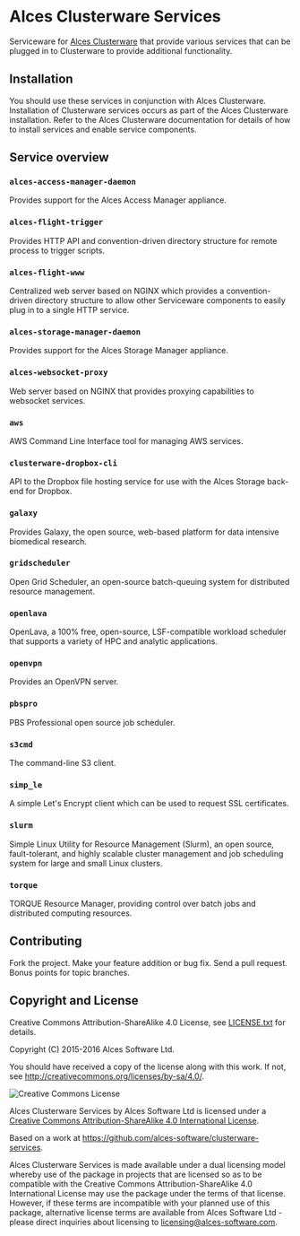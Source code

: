 # Alces Clusterware Services

Serviceware for [Alces Clusterware](https://github.com/alces-software/clusterware) that provide various services that can be plugged in to Clusterware to provide additional functionality.

## Installation

You should use these services in conjunction with Alces Clusterware.  Installation of Clusterware services occurs as part of the Alces Clusterware installation.  Refer to the Alces Clusterware documentation for details of how to install services and enable service components.

## Service overview

### `alces-access-manager-daemon`

Provides support for the Alces Access Manager appliance.

### `alces-flight-trigger`

Provides HTTP API and convention-driven directory structure for remote process to trigger scripts.

### `alces-flight-www`

Centralized web server based on NGINX which provides a convention-driven directory structure to allow other Serviceware components to easily plug in to a single HTTP service.

### `alces-storage-manager-daemon`

Provides support for the Alces Storage Manager appliance.

### `alces-websocket-proxy`

Web server based on NGINX that provides proxying capabilities to websocket services.

### `aws`

AWS Command Line Interface tool for managing AWS services.

### `clusterware-dropbox-cli`

API to the Dropbox file hosting service for use with the Alces Storage back-end for Dropbox.

### `galaxy`

Provides Galaxy, the open source, web-based platform for data intensive biomedical research.

### `gridscheduler`

Open Grid Scheduler, an open-source batch-queuing system for distributed resource management.

### `openlava`

OpenLava, a 100% free, open-source, LSF-compatible workload scheduler that supports a variety of HPC and analytic applications. 

### `openvpn`

Provides an OpenVPN server.

### `pbspro`

PBS Professional open source job scheduler.

### `s3cmd`

The command-line S3 client.

### `simp_le`

A simple Let's Encrypt client which can be used to request SSL certificates.

### `slurm`

Simple Linux Utility for Resource Management (Slurm), an open source, fault-tolerant, and highly scalable cluster management and job scheduling system for large and small Linux clusters.

### `torque`

TORQUE Resource Manager, providing control over batch jobs and distributed computing resources.

## Contributing

Fork the project. Make your feature addition or bug fix. Send a pull request. Bonus points for topic branches.

## Copyright and License

Creative Commons Attribution-ShareAlike 4.0 License, see [LICENSE.txt](LICENSE.txt) for details.

Copyright (C) 2015-2016 Alces Software Ltd.

You should have received a copy of the license along with this work.  If not, see <http://creativecommons.org/licenses/by-sa/4.0/>.

![Creative Commons License](https://i.creativecommons.org/l/by-sa/4.0/88x31.png)

Alces Clusterware Services by Alces Software Ltd is licensed under a [Creative Commons Attribution-ShareAlike 4.0 International License](http://creativecommons.org/licenses/by-sa/4.0/).

Based on a work at <https://github.com/alces-software/clusterware-services>.

Alces Clusterware Services is made available under a dual licensing model whereby use of the package in projects that are licensed so as to be compatible with the Creative Commons Attribution-ShareAlike 4.0 International License may use the package under the terms of that license. However, if these terms are incompatible with your planned use of this package, alternative license terms are available from Alces Software Ltd - please direct inquiries about licensing to [licensing@alces-software.com](mailto:licensing@alces-software.com).
